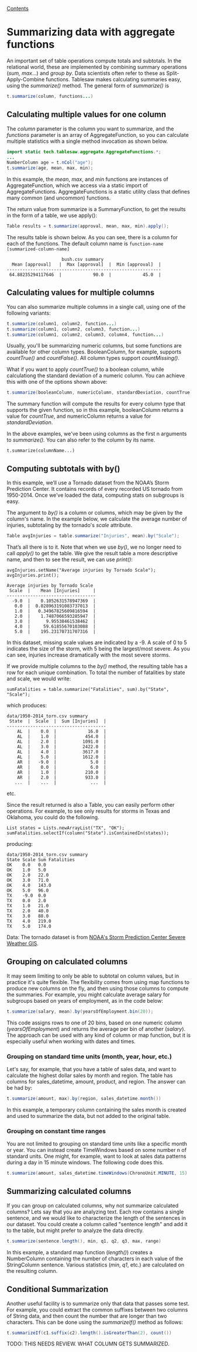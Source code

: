 [Contents](https://tlabs-data.github.io/tablesaw/userguide/toc)

Summarizing data with aggregate functions
================

An important set of table operations compute totals and subtotals. In the relational world, these are implemented by combining summary operations (*sum, max*…) and *group by*. Data scientists often refer to these as Split-Apply-Combine functions. Tablesaw makes calculating summaries easy, using the *summarize()* method. The general form of *summarize()* is 

```Java
t.summarize(column, functions...)
```

## Calculating multiple values for one column

The *column* parameter is the column you want to summarize, and the *functions* parameter is an array of  AggregateFunction, so you can calculate multiple statistics with a single method invocation as shown below. 

 ```Java
import static tech.tablesaw.aggregate.AggregateFunctions.*;
...
NumberColumn age = t.nCol("age");    
t.summarize(age, mean, max, min);
 ```

In this example, the *mean*, *max*, and *min* functions are instances of AggregateFunction, which we access via a static import of AggregateFunctions. AggregateFunctions is a static utility class that defines many common (and uncommon) functions. 

The return value from summarize is a SummaryFunction, to get the results in the form of a table, we use apply():

```Java
Table results = t.summarize(approval, mean, max, min).apply();
```

The results table is shown below. As you can see, there is a column for each of the functions. The default column name is  `function-name [summarized-column-name] `

```
                     bush.csv summary                      
  Mean [approval]   |  Max [approval]  |  Min [approval]  |
-----------------------------------------------------------
 64.88235294117646  |            90.0  |            45.0  |
```

## Calculating values for multiple columns

You can also summarize multiple columns in a single call, using one of the following variants:

```Java
t.summarize(column1, column2, function...)	
t.summarize(column1, column2, column3, function...)
t.summarize(column1, column2, column3, column4, function...)	
```

Usually, you'll be summarizing numeric columns, but some functions are available for other column types. BooleanColumn, for example, supports *countTrue()* and *countFalse()*. All column types support *countMissing()*. 

What if you want to apply *countTrue()* to a boolean column, while calculationg the standard deviation of a numeric column. You can achieve this with one of the options shown above:

```java
t.summarize(booleanColumn, numericColumn, standardDeviation, countTrue)
```

The summary function will compute the results for every column type that supports the given function, so in this example, booleanColumn returns a value for *countTrue*, and numericColumn returns a value for *standardDeviation*.

In the above examples, we've been using columns as the first n arguments to *summarize().* You can also refer to the column by its name.

`t.summarize(columnName...)`

## Computing subtotals with by()

In this example, we’ll use a Tornado dataset from the NOAA’s Storm Prediction Center. It contains records of every recorded US tornado from 1950-2014.  Once we’ve loaded the data, computing stats on subgroups is easy.

The argument to *by()* is a column or columns, which may be given by the column's name. In the example below, we calculate the average number of injuries, subtotaling by the tornado's *scale* attribute. 

```Java
Table avgInjuries = table.summarize("Injuries", mean).by("Scale");
```

That’s all there is to it. Note that when we use *by()*, we no longer need to call *apply()* to get the table. We give the result table a more descriptive name, and then to see the result, we can use *print()*:

    avgInjuries.setName("Average injuries by Tornado Scale");
    avgInjuries.print();
    
    Average injuries by Tornado Scale 
     Scale  |    Mean [Injuries]     |
    ----------------------------------
      -9.0  |    0.1052631578947369  |
       0.0  |  0.028963191083737013  |
       1.0  |   0.34967825609816594  |
       2.0  |    1.7487066593285947  |
       3.0  |      9.95538461538462  |
       4.0  |     59.61855670103088  |
       5.0  |    195.23170731707316  |

In this dataset, missing scale values are indicated by a -9. A scale of 0 to 5 indicates the size of the storm, with 5 being the largest/most severe. As you can see, injuries increase dramatically with the most severe storms.

If we provide multiple columns to the *by()* method, the resulting table has a row for each unique combination. To total the number of fatalities by state and scale, we would write:

    sumFatalities = table.summarize("Fatalities", sum).by("State", "Scale");

which produces:

    data/1950-2014_torn.csv summary
     State  |  Scale  |  Sum [Injuries]  |
    --------------------------------------
        AL  |    0.0  |            16.0  |
        AL  |    1.0  |           454.0  |
        AL  |    2.0  |          1091.0  |
        AL  |    3.0  |          2422.0  |
        AL  |    4.0  |          3617.0  |
        AL  |    5.0  |          1612.0  |
        AR  |   -9.0  |             5.0  |
        AR  |    0.0  |             6.0  |
        AR  |    1.0  |           210.0  |
        AR  |    2.0  |           933.0  |
       ...  |    ...  |             ...  |

etc.

Since the result returned is also a Table, you can easily perform other operations. For example, to see only results for storms in Texas and Oklahoma, you could do the following.

    List states = Lists.newArrayList("TX", "OK");
    sumFatalities.selectIf(column("State").isContainedIn(states));

producing:

    data/1950-2014_torn.csv summary
    State Scale Sum Fatalities 
    OK    0.0   0.0            
    OK    1.0   5.0            
    OK    2.0   22.0           
    OK    3.0   71.0           
    OK    4.0   143.0          
    OK    5.0   96.0           
    TX    -9.0  0.0            
    TX    0.0   2.0            
    TX    1.0   21.0           
    TX    2.0   40.0           
    TX    3.0   88.0           
    TX    4.0   219.0          
    TX    5.0   174.0  

Data: The tornado dataset is from [NOAA's Storm Prediction Center Severe Weather GIS](http://www.spc.noaa.gov/gis/svrgis/).

## Grouping on calculated columns

It may seem limiting to only be able to subtotal on column values, but in practice it's quite flexible. The flexibility comes from using map functions to produce new columns on the fly, and then using those columns to compute the summaries. For example, you might calculate average salary for subgroups based on years of employment, as in the code below:

```java
t.summarize(salary, mean).by(yearsOfEmployment.bin(20));
```

This code assigns rows to one of 20 bins, based on one numeric column (*yearsOfEmployment*) and returns the average per bin of another (*salary*). The approach can be used with any kind of column or map function, but it is especially useful when working with dates and times. 

### Grouping on standard time units (month, year, hour, etc.)

Let's say, for example, that you have a table of sales data, and want to calculate the highest dollar sales by month and region. The table has columns for sales_datetime, amount, product, and region. The answer can be had by:

```java
t.summarize(amount, max).by(region, sales_datetime.month())
```

In this example, a temporary column containing the sales month is created and used to summarize the data, but not added to the original table.

### Grouping on constant time ranges

You are not limited to grouping on standard time units like a specific month or year. You can instead create TimeWindows based on some number n of standard units. One might, for example, want to look at sales data patterns during a day in 15 minute windows. The following code does this.

```java
t.summarize(amount, sales_datetime.timeWindows(ChronoUnit.MINUTE, 15)
```

## Summarizing calculated columns

If you can group on calculated columns, why not summarize calculated columns? Lets say that you are analyzing text. Each row contains a single sentence, and we would like to characterize the length of the sentences in our dataset. You could create a column called "sentence length"  and add it to the table, but might prefer to analyze the data directly. 

```java
t.summarize(sentence.length(), min, q1, q2, q3, max, range)
```

In this example, a standard map function (*length()*) creates a NumberColumn containing the number of characters in each value of the StringColumn sentence. Various statistics (*min*, *q1*, etc.) are calculated on the resulting column.

## Conditional Summarization

Another useful facility is to summarize only that data that passes some test.  For example, you could extract the common suffixes between two columns of String data, and then count the number that are longer than two characters. This can be done using the *summarizeIf()* method as follows:

```java
t.summarizeIf(c1.suffix(c2).length().isGreaterThan(2), count())
```

 TODO: THIS NEEDS REVIEW. WHAT COLUMN GETS SUMMARIZED. 

